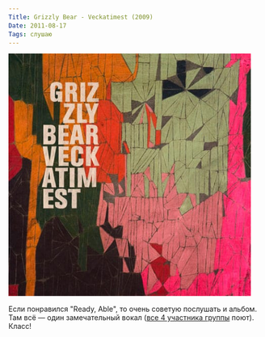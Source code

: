 ```yaml
---
Title: Grizzly Bear - Veckatimest (2009)
Date: 2011-08-17
Tags: слушаю
---
```


![veckatimest.jpg](images/veckatimest.jpg)

Если понравился "Ready, Able", то очень советую послушать и альбом. Там всё — один замечательный вокал ([все 4 участника группы][1] поют). Класс!

[1]: http://en.wikipedia.org/wiki/Grizzly_Bear_(band)